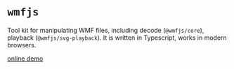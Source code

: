 # `wmfjs`

Tool kit for manipulating WMF files, including decode (`@wmfjs/core`), playback (`@wmfjs/svg-playback`). It is written in Typescript, works in modern browsers.

[online demo](https://tripletre.github.io/wmfjs/)

